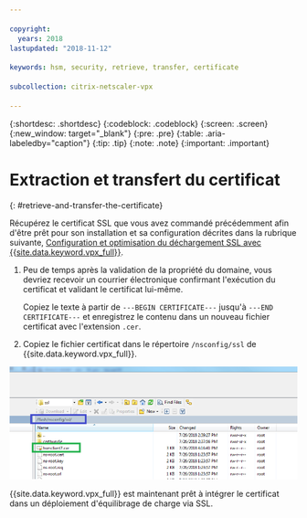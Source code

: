 ```yaml
---

copyright:
  years: 2018
lastupdated: "2018-11-12"

keywords: hsm, security, retrieve, transfer, certificate

subcollection: citrix-netscaler-vpx

---
```


{:shortdesc: .shortdesc}
{:codeblock: .codeblock}
{:screen: .screen}
{:new_window: target="_blank"}
{:pre: .pre}
{:table: .aria-labeledby="caption"}
{:tip: .tip}
{:note: .note}
{:important: .important}

# Extraction et transfert du certificat
{: #retrieve-and-transfer-the-certificate}

Récupérez le certificat SSL que vous avez commandé précédemment afin d'être prêt pour son installation et sa configuration décrites dans la rubrique suivante, [Configuration et optimisation du déchargement SSL avec {{site.data.keyword.vpx_full}}](/docs/infrastructure/citrix-netscaler-vpx?topic=citrix-netscaler-vpx-configuring-and-tuning-ssl-offload-with-citrix-netscaler-vpx).

1. Peu de temps après la validation de la propriété du domaine, vous devriez recevoir un courrier électronique confirmant l'exécution du certificat et validant le certificat lui-même.

	Copiez le texte à partir de `---BEGIN CERTIFICATE---` jusqu'à `---END CERTIFICATE---` et enregistrez le contenu dans un nouveau fichier certificat avec l'extension `.cer`.

2. Copiez le fichier certificat dans le répertoire `/nsconfig/ssl` de {{site.data.keyword.vpx_full}}.

  <img src="images/11-transfer-certificate.png" alt="dessin" style="width: 600px;"/>

{{site.data.keyword.vpx_full}} est maintenant prêt à intégrer le certificat dans un déploiement d'équilibrage de charge via SSL.
